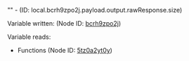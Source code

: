 "" - (ID: local.bcrh9zpo2j.payload.output.rawResponse.size)

Variable written:
 (Node ID: [bcrh9zpo2j](../nodes/bcrh9zpo2j.md))

Variable reads:
* Functions (Node ID: [5tz0a2yt0y](../nodes/5tz0a2yt0y.md))
